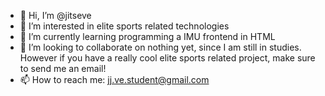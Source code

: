 - 👋 Hi, I’m @jitseve
- 👀 I’m interested in elite sports related technologies
- 🌱 I’m currently learning programming a IMU frontend in HTML
- 💞️ I’m looking to collaborate on nothing yet, since I am still in studies. However if you have a really cool elite sports related project, make sure to send me an email!  
- 📫 How to reach me: jj.ve.student@gmail.com

<!---
jitseve/jitseve is a ✨ special ✨ repository because its `README.md` (this file) appears on your GitHub profile.
You can click the Preview link to take a look at your changes.
--->
